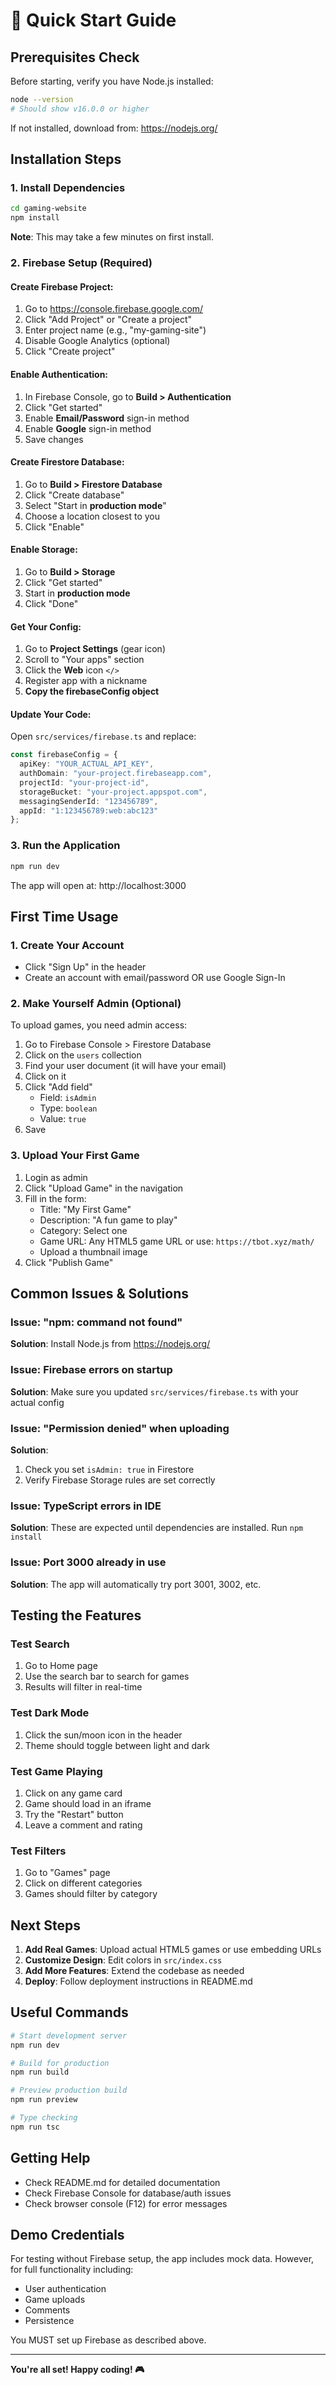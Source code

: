 # 🚀 Quick Start Guide

## Prerequisites Check

Before starting, verify you have Node.js installed:

```bash
node --version
# Should show v16.0.0 or higher
```

If not installed, download from: https://nodejs.org/

## Installation Steps

### 1. Install Dependencies

```bash
cd gaming-website
npm install
```

**Note**: This may take a few minutes on first install.

### 2. Firebase Setup (Required)

#### Create Firebase Project:
1. Go to https://console.firebase.google.com/
2. Click "Add Project" or "Create a project"
3. Enter project name (e.g., "my-gaming-site")
4. Disable Google Analytics (optional)
5. Click "Create project"

#### Enable Authentication:
1. In Firebase Console, go to **Build > Authentication**
2. Click "Get started"
3. Enable **Email/Password** sign-in method
4. Enable **Google** sign-in method
5. Save changes

#### Create Firestore Database:
1. Go to **Build > Firestore Database**
2. Click "Create database"
3. Select "Start in **production mode**"
4. Choose a location closest to you
5. Click "Enable"

#### Enable Storage:
1. Go to **Build > Storage**
2. Click "Get started"
3. Start in **production mode**
4. Click "Done"

#### Get Your Config:
1. Go to **Project Settings** (gear icon)
2. Scroll to "Your apps" section
3. Click the **Web** icon `</>`
4. Register app with a nickname
5. **Copy the firebaseConfig object**

#### Update Your Code:
Open `src/services/firebase.ts` and replace:

```typescript
const firebaseConfig = {
  apiKey: "YOUR_ACTUAL_API_KEY",
  authDomain: "your-project.firebaseapp.com",
  projectId: "your-project-id",
  storageBucket: "your-project.appspot.com",
  messagingSenderId: "123456789",
  appId: "1:123456789:web:abc123"
};
```

### 3. Run the Application

```bash
npm run dev
```

The app will open at: http://localhost:3000

## First Time Usage

### 1. Create Your Account
- Click "Sign Up" in the header
- Create an account with email/password OR use Google Sign-In

### 2. Make Yourself Admin (Optional)
To upload games, you need admin access:

1. Go to Firebase Console > Firestore Database
2. Click on the `users` collection
3. Find your user document (it will have your email)
4. Click on it
5. Click "Add field"
   - Field: `isAdmin`
   - Type: `boolean`
   - Value: `true`
6. Save

### 3. Upload Your First Game
1. Login as admin
2. Click "Upload Game" in the navigation
3. Fill in the form:
   - Title: "My First Game"
   - Description: "A fun game to play"
   - Category: Select one
   - Game URL: Any HTML5 game URL or use: `https://tbot.xyz/math/`
   - Upload a thumbnail image
4. Click "Publish Game"

## Common Issues & Solutions

### Issue: "npm: command not found"
**Solution**: Install Node.js from https://nodejs.org/

### Issue: Firebase errors on startup
**Solution**: Make sure you updated `src/services/firebase.ts` with your actual config

### Issue: "Permission denied" when uploading
**Solution**: 
1. Check you set `isAdmin: true` in Firestore
2. Verify Firebase Storage rules are set correctly

### Issue: TypeScript errors in IDE
**Solution**: These are expected until dependencies are installed. Run `npm install`

### Issue: Port 3000 already in use
**Solution**: The app will automatically try port 3001, 3002, etc.

## Testing the Features

### Test Search
1. Go to Home page
2. Use the search bar to search for games
3. Results will filter in real-time

### Test Dark Mode
1. Click the sun/moon icon in the header
2. Theme should toggle between light and dark

### Test Game Playing
1. Click on any game card
2. Game should load in an iframe
3. Try the "Restart" button
4. Leave a comment and rating

### Test Filters
1. Go to "Games" page
2. Click on different categories
3. Games should filter by category

## Next Steps

1. **Add Real Games**: Upload actual HTML5 games or use embedding URLs
2. **Customize Design**: Edit colors in `src/index.css`
3. **Add More Features**: Extend the codebase as needed
4. **Deploy**: Follow deployment instructions in README.md

## Useful Commands

```bash
# Start development server
npm run dev

# Build for production
npm run build

# Preview production build
npm run preview

# Type checking
npm run tsc
```

## Getting Help

- Check README.md for detailed documentation
- Check Firebase Console for database/auth issues
- Check browser console (F12) for error messages

## Demo Credentials

For testing without Firebase setup, the app includes mock data. However, for full functionality including:
- User authentication
- Game uploads
- Comments
- Persistence

You MUST set up Firebase as described above.

---

**You're all set! Happy coding! 🎮**
